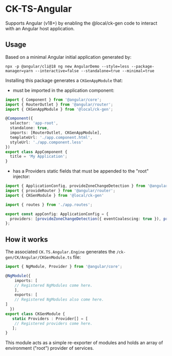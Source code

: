 # CK-TS-Angular
Supports Angular (v18+) by enabling the @local/ck-gen code to interact with an Angular host application.

## Usage
Based on a minimal Angular initial application generated by:

`npx -p @angular/cli@18 ng new AngularDemo --style=less --package-manager=yarn --interactive=false --standalone=true --minimal=true`

Installing this package generates a `CKGenAppModule` that:
- must be imported in the application component:
```typescript
import { Component } from '@angular/core';
import { RouterOutlet } from '@angular/router';
import { CKGenAppModule } from '@local/ck-gen';

@Component({
  selector: 'app-root',
  standalone: true,
  imports: [RouterOutlet, CKGenAppModule],
  templateUrl: './app.component.html',
  styleUrl: './app.component.less'
})
export class AppComponent {
  title = 'My Application';
}
```
- has a Providers static fields that must be appended to the "root" injector:
```typescript
import { ApplicationConfig, provideZoneChangeDetection } from '@angular/core';
import { provideRouter } from '@angular/router';
import { CKGenModule } from '@local/ck-gen'

import { routes } from './app.routes';

export const appConfig: ApplicationConfig = {
  providers: [provideZoneChangeDetection({ eventCoalescing: true }), provideRouter(routes), ...CKGenModule.Providers],
};
```

## How it works
The associated `CK.TS.Angular.Engine` generates the `/ck-gen/CK/Angular/CKGenModule.ts` file:
```typescript
import { NgModule, Provider } from '@angular/core';

@NgModule({
    imports: [
    // Registered NgModules come here.
    ],
    exports: [
    // Registered NgModules also come here.
]
  })
export class CKGenModule {
   static Providers : Provider[] = [
    // Registered providers come here.
   ];
}
```
This module acts as a simple re-exporter of modules and holds an array of environment ("root") provider of services.


